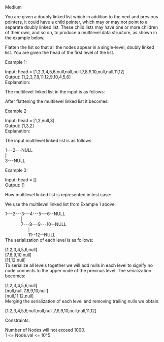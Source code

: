 Medium

You are given a doubly linked list which in addition to the next and previous pointers, it could have a child pointer, which may or may not point to a separate doubly linked list. These child lists may have one or more children of their own, and so on, to produce a multilevel data structure, as shown in the example below.

Flatten the list so that all the nodes appear in a single-level, doubly linked list. You are given the head of the first level of the list.

 

Example 1:

Input: head = [1,2,3,4,5,6,null,null,null,7,8,9,10,null,null,11,12]  
Output: [1,2,3,7,8,11,12,9,10,4,5,6]  
Explanation:

The multilevel linked list in the input is as follows:



After flattening the multilevel linked list it becomes:


Example 2:

Input: head = [1,2,null,3]  
Output: [1,3,2]  
Explanation:  

The input multilevel linked list is as follows:

  1---2---NULL  
  |  
  3---NULL  
  
Example 3:

Input: head = []  
Output: []  
 

How multilevel linked list is represented in test case:

We use the multilevel linked list from Example 1 above:

 1---2---3---4---5---6--NULL  
&nbsp;&nbsp;&nbsp;&nbsp;&nbsp;&nbsp;&nbsp;&nbsp;&nbsp;&nbsp;&nbsp;&nbsp;&nbsp;|  
&nbsp;&nbsp;&nbsp;&nbsp;&nbsp;&nbsp;&nbsp;&nbsp;&nbsp;&nbsp;&nbsp;&nbsp;&nbsp;7---8---9---10--NULL  
&nbsp;&nbsp;&nbsp;&nbsp;&nbsp;&nbsp;&nbsp;&nbsp;&nbsp;&nbsp;&nbsp;&nbsp;&nbsp;&nbsp;&nbsp;&nbsp;&nbsp;&nbsp;&nbsp;|  
&nbsp;&nbsp;&nbsp;&nbsp;&nbsp;&nbsp;&nbsp;&nbsp;&nbsp;&nbsp;&nbsp;&nbsp;&nbsp;&nbsp;&nbsp;&nbsp;&nbsp;&nbsp;&nbsp;11--12--NULL  
The serialization of each level is as follows:

[1,2,3,4,5,6,null]  
[7,8,9,10,null]  
[11,12,null]  
To serialize all levels together we will add nulls in each level to signify no node connects to the upper node of the previous level. The serialization becomes:

[1,2,3,4,5,6,null]  
[null,null,7,8,9,10,null]  
[null,11,12,null]  
Merging the serialization of each level and removing trailing nulls we obtain:

[1,2,3,4,5,6,null,null,null,7,8,9,10,null,null,11,12]
 

Constraints:

Number of Nodes will not exceed 1000.  
1 <= Node.val <= 10^5
